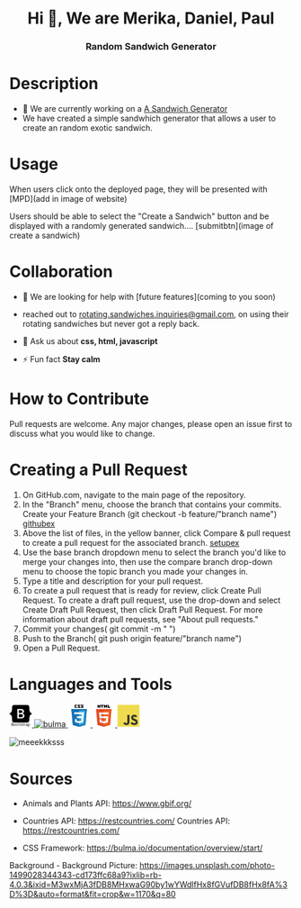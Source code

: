 <h1 align="center">Hi 👋, We are Merika, Daniel, Paul</h1>
<h3 align="center">Random Sandwich Generator</h3>

# Description 
- 🔭 We are currently working on a [A Sandwich Generator](https://github.com/meeekkksss/MPD)
- We have created a simple sandwhich generator that allows a user to create an random exotic sandwich.

# Usage
When users click onto the deployed page, they will be presented with [MPD](add in image of website)

Users should be able to select the "Create a Sandwich" button and be displayed with a randomly generated sandwich.... [submitbtn](image of create a sandwich)

# Collaboration
- 🤝 We are looking for help with [future features](coming to you soon)
- reached out to rotating.sandwiches.inquiries@gmail.com, on using their rotating sandwiches but never got a reply back.

- 💬 Ask us about **css, html, javascript**

- ⚡ Fun fact **Stay calm**

# How to Contribute 
Pull requests are welcome. Any major changes, please open an issue first to discuss what you would like to change. 

# Creating a Pull Request 
1. On GitHub.com, navigate to the main page of the repository.
2. In the "Branch" menu, choose the branch that contains your commits. Create your Feature Branch (git checkout -b feature/"branch name") [githubex](https://camo.githubusercontent.com/ad4fb0c2b6981356e7af10cf6aeb536b3a613b94a16dabefaac653d82cd98265/68747470733a2f2f646f63732e6769746875622e636f6d2f6173736574732f63622d32393832352f6d772d313434302f696d616765732f68656c702f70756c6c5f72657175657374732f6272616e63682d64726f70646f776e2e77656270)
3. Above the list of files, in the yellow banner, click Compare & pull request to create a pull request for the associated branch.
[setupex](https://camo.githubusercontent.com/99039f9908e514bf7e52e11e9bf61e718a583b40b130e69c871bd4850ed8ac22/68747470733a2f2f646f63732e6769746875622e636f6d2f6173736574732f63622d33343130362f6d772d313434302f696d616765732f68656c702f70756c6c5f72657175657374732f70756c6c2d726571756573742d636f6d706172652d70756c6c2d726571756573742e77656270)
4. Use the base branch dropdown menu to select the branch you'd like to merge your changes into, then use the compare branch drop-down menu to choose the topic branch you made your changes in.
5. Type a title and description for your pull request.
6. To create a pull request that is ready for review, click Create Pull Request. To create a draft pull request, use the drop-down and select Create Draft Pull Request, then click Draft Pull Request. For more information about draft pull requests, see "About pull requests."
7. Commit your changes( git commit -m " ")
8. Push to the Branch( git push origin feature/"branch name")
9. Open a Pull Request.

# Languages and Tools

<p align="left"> <a href="https://getbootstrap.com" target="_blank" rel="noreferrer"> <img src="https://raw.githubusercontent.com/devicons/devicon/master/icons/bootstrap/bootstrap-plain-wordmark.svg" alt="bootstrap" width="40" height="40"/> </a> <a href="https://bulma.io/" target="_blank" rel="noreferrer"> <img src="https://raw.githubusercontent.com/gilbarbara/logos/804dc257b59e144eaca5bc6ffd16949752c6f789/logos/bulma.svg" alt="bulma" width="40" height="40"/> </a> <a href="https://www.w3schools.com/css/" target="_blank" rel="noreferrer"> <img src="https://raw.githubusercontent.com/devicons/devicon/master/icons/css3/css3-original-wordmark.svg" alt="css3" width="40" height="40"/> </a> <a href="https://www.w3.org/html/" target="_blank" rel="noreferrer"> <img src="https://raw.githubusercontent.com/devicons/devicon/master/icons/html5/html5-original-wordmark.svg" alt="html5" width="40" height="40"/> </a> <a href="https://developer.mozilla.org/en-US/docs/Web/JavaScript" target="_blank" rel="noreferrer"> <img src="https://raw.githubusercontent.com/devicons/devicon/master/icons/javascript/javascript-original.svg" alt="javascript" width="40" height="40"/> </a> </p>

<p><img align="center" src="https://github-readme-stats.vercel.app/api/top-langs?username=meeekkksss&show_icons=true&locale=en&layout=compact" alt="meeekkksss" /></p>

# Sources 

- Animals and Plants API:
https://www.gbif.org/

- Countries API:
https://restcountries.com/
Countries API:
https://restcountries.com/

- CSS Framework:
https://bulma.io/documentation/overview/start/

Background - Background Picture: 
https://images.unsplash.com/photo-1499028344343-cd173ffc68a9?ixlib=rb-4.0.3&ixid=M3wxMjA3fDB8MHxwaG90by1wYWdlfHx8fGVufDB8fHx8fA%3D%3D&auto=format&fit=crop&w=1170&q=80
